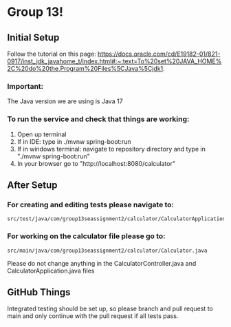# Group 13!
## Initial Setup
Follow the tutorial on this page:
https://docs.oracle.com/cd/E19182-01/821-0917/inst_jdk_javahome_t/index.html#:~:text=To%20set%20JAVA_HOME%2C%20do%20the,Program%20Files%5CJava%5Cjdk1.

### Important:
The Java version we are using is Java 17

### To run the service and check that things are working:
1. Open up terminal
2. If in IDE: type in ./mvnw spring-boot:run
3. If in windows terminal: navigate to repository directory and type in "./mvnw spring-boot:run"
4. In your browser go to "http://localhost:8080/calculator"

##  After Setup

### For creating and editing tests please navigate to:
	src/test/java/com/group13seassignment2/calculator/CalculatorApplicationTests.java

### For working on the calculator file please go to:
	src/main/java/com/group13seassignment2/calculator/Calculator.java

Please do not change anything in the CalculatorController.java and CalculatorApplication.java files

## GitHub Things

Integrated testing should be set up, so please branch and pull request to main and only continue with the pull request if all tests pass.
